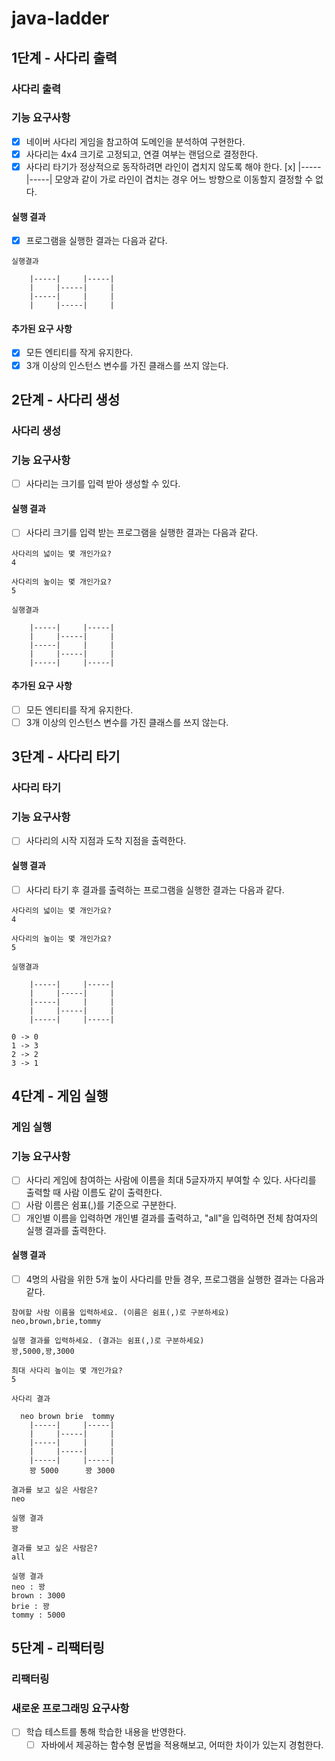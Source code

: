 # java-ladder
## 1단계 - 사다리 출력
### 사다리 출력
### 기능 요구사항
- [x] 네이버 사다리 게임을 참고하여 도메인을 분석하여 구현한다.
- [x] 사다리는 4x4 크기로 고정되고, 연결 여부는 랜덤으로 결정한다.
- [x] 사다리 타기가 정상적으로 동작하려면 라인이 겹치지 않도록 해야 한다.
    [x] |-----|-----| 모양과 같이 가로 라인이 겹치는 경우 어느 방향으로 이동할지 결정할 수 없다.

#### 실행 결과
- [x] 프로그램을 실행한 결과는 다음과 같다.
```
실행결과

    |-----|     |-----|
    |     |-----|     |
    |-----|     |     |
    |     |-----|     |
```

#### 추가된 요구 사항
- [x] 모든 엔티티를 작게 유지한다.
- [X] 3개 이상의 인스턴스 변수를 가진 클래스를 쓰지 않는다.

## 2단계 - 사다리 생성
### 사다리 생성
### 기능 요구사항
- [ ] 사다리는 크기를 입력 받아 생성할 수 있다.
#### 실행 결과
- [ ] 사다리 크기를 입력 받는 프로그램을 실행한 결과는 다음과 같다.
``` 
사다리의 넓이는 몇 개인가요?
4

사다리의 높이는 몇 개인가요?
5

실행결과

    |-----|     |-----|
    |     |-----|     |
    |-----|     |     |
    |     |-----|     |
    |-----|     |-----|

```
#### 추가된 요구 사항
- [ ] 모든 엔티티를 작게 유지한다.
- [ ] 3개 이상의 인스턴스 변수를 가진 클래스를 쓰지 않는다.

## 3단계 - 사다리 타기
### 사다리 타기
### 기능 요구사항
- [ ] 사다리의 시작 지점과 도착 지점을 출력한다.
#### 실행 결과
- [ ] 사다리 타기 후 결과를 출력하는 프로그램을 실행한 결과는 다음과 같다.

```
사다리의 넓이는 몇 개인가요?
4

사다리의 높이는 몇 개인가요?
5

실행결과

    |-----|     |-----|
    |     |-----|     |
    |-----|     |     |
    |     |-----|     |
    |-----|     |-----|
    
0 -> 0
1 -> 3
2 -> 2
3 -> 1
```
## 4단계 - 게임 실행
### 게임 실행
### 기능 요구사항
- [ ] 사다리 게임에 참여하는 사람에 이름을 최대 5글자까지 부여할 수 있다. 사다리를 출력할 때 사람 이름도 같이 출력한다.
- [ ] 사람 이름은 쉼표(,)를 기준으로 구분한다.
- [ ] 개인별 이름을 입력하면 개인별 결과를 출력하고, "all"을 입력하면 전체 참여자의 실행 결과를 출력한다.
#### 실행 결과
- [ ] 4명의 사람을 위한 5개 높이 사다리를 만들 경우, 프로그램을 실행한 결과는 다음과 같다.
```
참여할 사람 이름을 입력하세요. (이름은 쉼표(,)로 구분하세요)
neo,brown,brie,tommy

실행 결과를 입력하세요. (결과는 쉼표(,)로 구분하세요)
꽝,5000,꽝,3000

최대 사다리 높이는 몇 개인가요?
5

사다리 결과

  neo brown brie  tommy
    |-----|     |-----|
    |     |-----|     |
    |-----|     |     |
    |     |-----|     |
    |-----|     |-----|
    꽝 5000      꽝 3000

결과를 보고 싶은 사람은?
neo

실행 결과
꽝

결과를 보고 싶은 사람은?
all

실행 결과
neo : 꽝
brown : 3000
brie : 꽝
tommy : 5000
```
## 5단계 - 리팩터링
### 리팩터링
### 새로운 프로그래밍 요구사항
- [ ] 학습 테스트를 통해 학습한 내용을 반영한다.
  - [ ] 자바에서 제공하는 함수형 문법을 적용해보고, 어떠한 차이가 있는지 경험한다.
